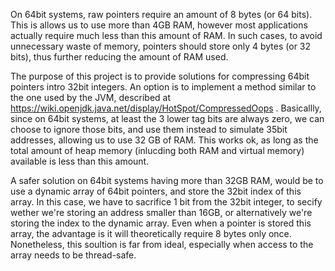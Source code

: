 On 64bit systems, raw pointers require an amount of 8 bytes (or 64 bits). This is allows us to use more than 4GB RAM, however most applications actually require much less than this amount of RAM. In such cases, to avoid unnecessary waste of memory, pointers should store only 4 bytes (or 32 bits), thus further reducing the amount of RAM used.

The purpose of this project is to provide solutions for compressing 64bit pointers intro 32bit integers. An option is to implement a method similar to the one used by the JVM, described at https://wiki.openjdk.java.net/display/HotSpot/CompressedOops . Basicallly, since on 64bit systems, at least the 3 lower tag bits are always zero, we can choose to ignore those bits, and use them instead to simulate 35bit addresses, allowing us to use 32 GB of RAM. This works ok, as long as the total amount of heap memory (inlucding both RAM and virtual memory) available is less than this amount.

A safer solution on 64bit systems having more than 32GB RAM, would be to use a dynamic array of 64bit pointers, and store the 32bit index of this array. In this case, we have to sacrifice 1 bit from the 32bit integer, to secify wether we're storing an address smaller than 16GB, or alternatively we're storing the index to the dynamic array. Even when a pointer is stored this array, the advantage is it will theoretically require 8 bytes only once. Nonetheless, this soultion is far from ideal, especially when access to the array needs to be thread-safe.
